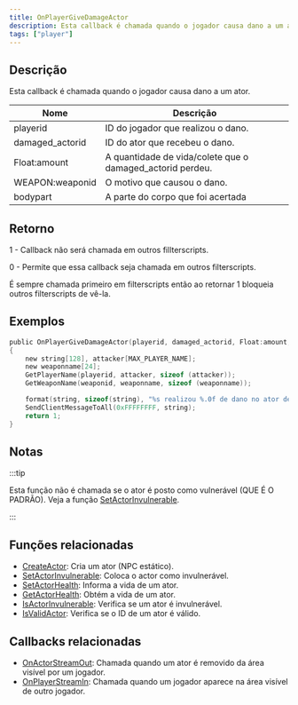 ```yaml
---
title: OnPlayerGiveDamageActor
description: Esta callback é chamada quando o jogador causa dano a um ator.
tags: ["player"]
---
```


<VersionWarnPT name='callback' version='SA-MP 0.3.7' />

## Descrição

Esta callback é chamada quando o jogador causa dano a um ator.

| Nome            | Descrição                                                 |
|-----------------|-----------------------------------------------------------|
| playerid        | ID do jogador que realizou o dano.                        |
| damaged_actorid | ID do ator que recebeu o dano.                            |
| Float:amount    | A quantidade de vida/colete que o damaged_actorid perdeu. |
| WEAPON:weaponid | O motivo que causou o dano.                               |
| bodypart        | A parte do corpo que foi acertada                         |

## Retorno

1 - Callback não será chamada em outros fillterscripts.

0 - Permite que essa callback seja chamada em outros filterscripts.

É sempre chamada primeiro em filterscripts então ao retornar 1 bloqueia outros filterscripts de vê-la.

## Exemplos

```c
public OnPlayerGiveDamageActor(playerid, damaged_actorid, Float:amount, WEAPON:weaponid, bodypart)
{
    new string[128], attacker[MAX_PLAYER_NAME];
    new weaponname[24];
    GetPlayerName(playerid, attacker, sizeof (attacker));
    GetWeaponName(weaponid, weaponname, sizeof (weaponname));

    format(string, sizeof(string), "%s realizou %.0f de dano no ator de id %d, arma: %s", attacker, amount, damaged_actorid, weaponname);
    SendClientMessageToAll(0xFFFFFFFF, string);
    return 1;
}
```

## Notas

:::tip

Esta função não é chamada se o ator é posto como vulnerável (QUE É O PADRÃO). Veja a função [SetActorInvulnerable](../functions/SetActorInvulnerable).

:::

## Funções relacionadas

- [CreateActor](../functions/CreateActor): Cria um ator (NPC estático).
- [SetActorInvulnerable](../functions/SetActorInvulnerable): Coloca o actor como invulnerável.
- [SetActorHealth](../functions/SetActorHealth): Informa a vida de um ator.
- [GetActorHealth](../functions/GetActorHealth): Obtém a vida de um ator.
- [IsActorInvulnerable](../functions/IsActorInvulnerable): Verifica se um ator é invulnerável.
- [IsValidActor](../functions/IsValidActor): Verifica se o ID de um ator é válido.

## Callbacks relacionadas

- [OnActorStreamOut](OnActorStreamOut): Chamada quando um ator é removido da área visível por um jogador.
- [OnPlayerStreamIn](OnPlayerStreamIn): Chamada quando um jogador aparece na área visível de outro jogador.

